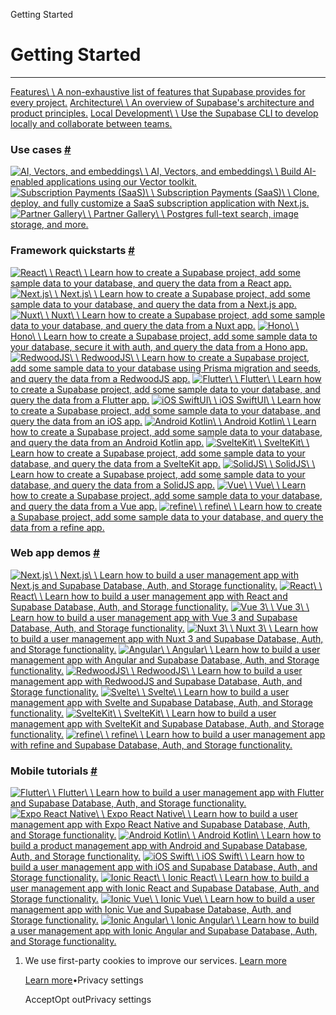 Getting Started

# Getting Started

* * *

[Features\\
\\
A non-exhaustive list of features that Supabase provides for every project.](https://supabase.com/docs/guides/getting-started/features) [Architecture\\
\\
An overview of Supabase's architecture and product principles.](https://supabase.com/docs/guides/getting-started/architecture) [Local Development\\
\\
Use the Supabase CLI to develop locally and collaborate between teams.](https://supabase.com/docs/guides/cli/getting-started)

### Use cases [\#](https://supabase.com/docs/guides/getting-started\#use-cases)

[![AI, Vectors, and embeddings](https://supabase.com/docs/img/icons/openai_logo-light.svg)\\
\\
AI, Vectors, and embeddings\\
\\
Build AI-enabled applications using our Vector toolkit.](https://supabase.com/docs/guides/ai#examples) [![Subscription Payments (SaaS)](https://supabase.com/docs/img/icons/nextjs-icon.svg)\\
\\
Subscription Payments (SaaS)\\
\\
Clone, deploy, and fully customize a SaaS subscription application with Next.js.](https://github.com/vercel/nextjs-subscription-payments#nextjs-subscription-payments-starter) [![Partner Gallery](https://supabase.com/docs/img/icons/nextjs-icon.svg)\\
\\
Partner Gallery\\
\\
Postgres full-text search, image storage, and more.](https://github.com/supabase-community/partner-gallery-example#supabase-partner-gallery-example)

### Framework quickstarts [\#](https://supabase.com/docs/guides/getting-started\#framework-quickstarts)

[![React](https://supabase.com/docs/img/icons/react-icon.svg)\\
\\
React\\
\\
Learn how to create a Supabase project, add some sample data to your database, and query the data from a React app.](https://supabase.com/docs/guides/getting-started/quickstarts/reactjs) [![Next.js](https://supabase.com/docs/img/icons/nextjs-icon-light.svg)\\
\\
Next.js\\
\\
Learn how to create a Supabase project, add some sample data to your database, and query the data from a Next.js app.](https://supabase.com/docs/guides/getting-started/quickstarts/nextjs) [![Nuxt](https://supabase.com/docs/img/icons/nuxt-icon.svg)\\
\\
Nuxt\\
\\
Learn how to create a Supabase project, add some sample data to your database, and query the data from a Nuxt app.](https://supabase.com/docs/guides/getting-started/quickstarts/nuxtjs) [![Hono](https://supabase.com/docs/img/icons/hono-icon.svg)\\
\\
Hono\\
\\
Learn how to create a Supabase project, add some sample data to your database, secure it with auth, and query the data from a Hono app.](https://supabase.com/docs/guides/getting-started/quickstarts/hono) [![RedwoodJS](https://supabase.com/docs/img/icons/redwood-icon.svg)\\
\\
RedwoodJS\\
\\
Learn how to create a Supabase project, add some sample data to your database using Prisma migration and seeds, and query the data from a RedwoodJS app.](https://supabase.com/docs/guides/getting-started/quickstarts/redwoodjs) [![Flutter](https://supabase.com/docs/img/icons/flutter-icon.svg)\\
\\
Flutter\\
\\
Learn how to create a Supabase project, add some sample data to your database, and query the data from a Flutter app.](https://supabase.com/docs/guides/getting-started/quickstarts/flutter) [![iOS SwiftUI](https://supabase.com/docs/img/icons/swift-icon.svg)\\
\\
iOS SwiftUI\\
\\
Learn how to create a Supabase project, add some sample data to your database, and query the data from an iOS app.](https://supabase.com/docs/guides/getting-started/quickstarts/ios-swiftui) [![Android Kotlin](https://supabase.com/docs/img/icons/kotlin-icon.svg)\\
\\
Android Kotlin\\
\\
Learn how to create a Supabase project, add some sample data to your database, and query the data from an Android Kotlin app.](https://supabase.com/docs/guides/getting-started/quickstarts/kotlin) [![SvelteKit](https://supabase.com/docs/img/icons/svelte-icon.svg)\\
\\
SvelteKit\\
\\
Learn how to create a Supabase project, add some sample data to your database, and query the data from a SvelteKit app.](https://supabase.com/docs/guides/getting-started/quickstarts/sveltekit) [![SolidJS](https://supabase.com/docs/img/icons/solidjs-icon.svg)\\
\\
SolidJS\\
\\
Learn how to create a Supabase project, add some sample data to your database, and query the data from a SolidJS app.](https://supabase.com/docs/guides/getting-started/quickstarts/solidjs) [![Vue](https://supabase.com/docs/img/icons/vuejs-icon.svg)\\
\\
Vue\\
\\
Learn how to create a Supabase project, add some sample data to your database, and query the data from a Vue app.](https://supabase.com/docs/guides/getting-started/quickstarts/vue) [![refine](https://supabase.com/docs/img/icons/refine-icon.svg)\\
\\
refine\\
\\
Learn how to create a Supabase project, add some sample data to your database, and query the data from a refine app.](https://supabase.com/docs/guides/getting-started/quickstarts/refine)

### Web app demos [\#](https://supabase.com/docs/guides/getting-started\#web-app-demos)

[![Next.js](https://supabase.com/docs/img/icons/nextjs-icon-light.svg)\\
\\
Next.js\\
\\
Learn how to build a user management app with Next.js and Supabase Database, Auth, and Storage functionality.](https://supabase.com/docs/guides/getting-started/tutorials/with-nextjs) [![React](https://supabase.com/docs/img/icons/react-icon.svg)\\
\\
React\\
\\
Learn how to build a user management app with React and Supabase Database, Auth, and Storage functionality.](https://supabase.com/docs/guides/getting-started/tutorials/with-react) [![Vue 3](https://supabase.com/docs/img/icons/vuejs-icon.svg)\\
\\
Vue 3\\
\\
Learn how to build a user management app with Vue 3 and Supabase Database, Auth, and Storage functionality.](https://supabase.com/docs/guides/getting-started/tutorials/with-vue-3) [![Nuxt 3](https://supabase.com/docs/img/icons/nuxt-icon.svg)\\
\\
Nuxt 3\\
\\
Learn how to build a user management app with Nuxt 3 and Supabase Database, Auth, and Storage functionality.](https://supabase.com/docs/guides/getting-started/tutorials/with-nuxt-3) [![Angular](https://supabase.com/docs/img/icons/angular-icon.svg)\\
\\
Angular\\
\\
Learn how to build a user management app with Angular and Supabase Database, Auth, and Storage functionality.](https://supabase.com/docs/guides/getting-started/tutorials/with-angular) [![RedwoodJS](https://supabase.com/docs/img/icons/redwood-icon.svg)\\
\\
RedwoodJS\\
\\
Learn how to build a user management app with RedwoodJS and Supabase Database, Auth, and Storage functionality.](https://supabase.com/docs/guides/getting-started/tutorials/with-redwoodjs) [![Svelte](https://supabase.com/docs/img/icons/svelte-icon.svg)\\
\\
Svelte\\
\\
Learn how to build a user management app with Svelte and Supabase Database, Auth, and Storage functionality.](https://supabase.com/docs/guides/getting-started/tutorials/with-svelte) [![SvelteKit](https://supabase.com/docs/img/icons/svelte-icon.svg)\\
\\
SvelteKit\\
\\
Learn how to build a user management app with SvelteKit and Supabase Database, Auth, and Storage functionality.](https://supabase.com/docs/guides/getting-started/tutorials/with-sveltekit) [![refine](https://supabase.com/docs/img/icons/refine-icon.svg)\\
\\
refine\\
\\
Learn how to build a user management app with refine and Supabase Database, Auth, and Storage functionality.](https://supabase.com/docs/guides/getting-started/tutorials/with-refine)

### Mobile tutorials [\#](https://supabase.com/docs/guides/getting-started\#mobile-tutorials)

[![Flutter](https://supabase.com/docs/img/icons/flutter-icon.svg)\\
\\
Flutter\\
\\
Learn how to build a user management app with Flutter and Supabase Database, Auth, and Storage functionality.](https://supabase.com/docs/guides/getting-started/tutorials/with-flutter) [![Expo React Native](https://supabase.com/docs/img/icons/expo-icon-light.svg)\\
\\
Expo React Native\\
\\
Learn how to build a user management app with Expo React Native and Supabase Database, Auth, and Storage functionality.](https://supabase.com/docs/guides/getting-started/tutorials/with-expo-react-native) [![Android Kotlin](https://supabase.com/docs/img/icons/kotlin-icon.svg)\\
\\
Android Kotlin\\
\\
Learn how to build a product management app with Android and Supabase Database, Auth, and Storage functionality.](https://supabase.com/docs/guides/getting-started/tutorials/with-kotlin) [![iOS Swift](https://supabase.com/docs/img/icons/swift-icon.svg)\\
\\
iOS Swift\\
\\
Learn how to build a user management app with iOS and Supabase Database, Auth, and Storage functionality.](https://supabase.com/docs/guides/getting-started/tutorials/with-swift) [![Ionic React](https://supabase.com/docs/img/icons/ionic-icon.svg)\\
\\
Ionic React\\
\\
Learn how to build a user management app with Ionic React and Supabase Database, Auth, and Storage functionality.](https://supabase.com/docs/guides/getting-started/tutorials/with-ionic-react) [![Ionic Vue](https://supabase.com/docs/img/icons/ionic-icon.svg)\\
\\
Ionic Vue\\
\\
Learn how to build a user management app with Ionic Vue and Supabase Database, Auth, and Storage functionality.](https://supabase.com/docs/guides/getting-started/tutorials/with-ionic-vue) [![Ionic Angular](https://supabase.com/docs/img/icons/ionic-icon.svg)\\
\\
Ionic Angular\\
\\
Learn how to build a user management app with Ionic Angular and Supabase Database, Auth, and Storage functionality.](https://supabase.com/docs/guides/getting-started/tutorials/with-ionic-angular)

1. We use first-party cookies to improve our services. [Learn more](https://supabase.com/privacy#8-cookies-and-similar-technologies-used-on-our-european-services)



   [Learn more](https://supabase.com/privacy#8-cookies-and-similar-technologies-used-on-our-european-services)•Privacy settings





   AcceptOpt outPrivacy settings